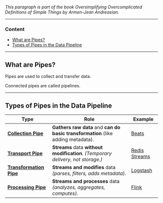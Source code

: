 _This paragraph is part of the book *Oversimplifying Overcomplicated Definitions of Simple Things* by Armen-Jean
Andreasian._

---

### Content

- [What are Pipes?](#what-are-pipes)
- [Types of Pipes in the Data Pipeline](#types-of-pipes-in-the-data-pipeline)

---

## **What are Pipes?**

Pipes are used to collect and transfer data.

Connected pipes are called pipelines.

---

## **Types of Pipes in the Data Pipeline**

| **Type**                                                                | **Role**                                                                         | **Example**                                                     |
|-------------------------------------------------------------------------|----------------------------------------------------------------------------------|-----------------------------------------------------------------|
| [**Collection Pipe**](Types%20of%20Pipes/Collection%20Pipe.md)          | **Gathers raw data** and **can do basic transformation** (like adding metadata). | [Beats](../../Tools/Beats/Beats.md)                             |
| [**Transport Pipe**](Types%20of%20Pipes/Transport%20Pipe.md)            | **Streams** data **without modification**. _(Temporary delivery, not storage.)_  | [Redis Streams](../../Tools/Redis%20Streams/Redis%20Streams.md) |
| [**Transformation Pipe** ](Types%20of%20Pipes/Transformation%20Pipe.md) | **Streams and modifies** data _(parses, filters, adds metadata)._                | [Logstash](../../Tools/Logstash/Logstash.md)                    |
| [**Processing Pipe**](Types%20of%20Pipes/Processing%20Pipe.md)          | **Streams and processes** data _(analyzes, aggregates, computes)._               | [Flink](../../Tools/Flink/Flink.md)                             |


